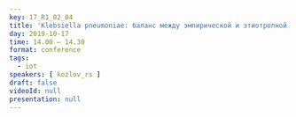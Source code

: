 ```yaml
---
key: 17_R1_02_04
title: 'Klebsiella pneumoniae: баланс между эмпирической и этиотропной терапией'
day: 2019-10-17
time: 14.00 – 14.30
format: conference
tags:
  - iot
speakers: [ kozlov_rs ]
draft: false
videoId: null
presentation: null
---
```

